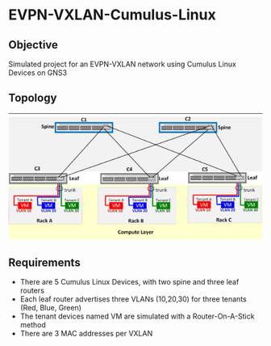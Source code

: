 # EVPN-VXLAN-Cumulus-Linux

## Objective
Simulated project for an EVPN-VXLAN network using Cumulus Linux Devices on GNS3

## Topology
![](EVPN_Topology.png)

## Requirements
- There are 5 Cumulus Linux Devices, with two spine and three leaf routers
- Each leaf router advertises three VLANs (10,20,30) for three tenants (Red, Blue, Green)
- The tenant devices named VM are simulated with a Router-On-A-Stick method
- There are 3 MAC addresses per VXLAN
